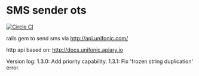 # SMS sender ots

[![Circle CI](https://circleci.com/gh/MJ-Ghorbanalibeik/sms_sender_ots/tree/master.svg?style=svg)](https://circleci.com/gh/MJ-Ghorbanalibeik/sms_sender_ots/tree/master)

rails gem to send sms via http://api.unifonic.com/

http api based on: 
http://docs.unifonic.apiary.io

Version log:
  1.3.0: Add priority capability.
  1.3.1: Fix 'frozen string duplication' error.
